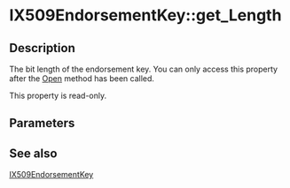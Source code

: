 # IX509EndorsementKey::get_Length

## Description

The bit length of the endorsement key. You can only access this property after the [Open](https://learn.microsoft.com/windows/desktop/api/certenroll/nf-certenroll-ix509endorsementkey-open) method has been called.

This property is read-only.

## Parameters

## See also

[IX509EndorsementKey](https://learn.microsoft.com/windows/desktop/api/certenroll/nn-certenroll-ix509endorsementkey)